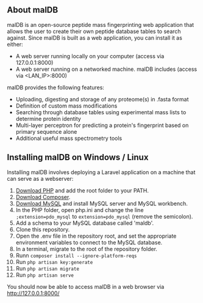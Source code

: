 ## About malDB

malDB is an open-source peptide mass fingerprinting web application that allows the user to create their own peptide database tables to search against. Since malDB is built as a web application, you can install it as either:

- A web server running locally on your computer (access via 127.0.0.1:8000)
- A web server running on a networked machine. malDB includes (access via <LAN_IP>:8000)

malDB provides the following features:

- Uploading, digesting and storage of any proteome(s) in .fasta format
- Definition of custom mass modifications
- Searching through database tables using experimental mass lists to determine protein identity
- Multi-layer perceptron for predicting a protein's fingerprint based on primary sequence alone
- Additional useful mass spectrometry tools

## Installing malDB on Windows / Linux

Installing malDB involves deploying a Laravel application on a machine that can serve as a webserver:

1. [Download PHP](https://www.php.net/downloads.php) and add the root folder to your PATH.
2. [Download Composer](https://getcomposer.org/).
3. [Download MySQL](https://dev.mysql.com/downloads/installer/) and install MySQL server and MySQL workbench.
4. In the PHP folder, open php.ini and change the line `;extension=pdo_mysql` to `extension=pdo_mysql` (remove the semicolon).
5. Add a schema to your MySQL database called 'maldb'.
6. Clone this repository.
7. Open the .env file in the repository root, and set the appropriate environment variables to connect to the MySQL database.
8. In a terminal, migrate to the root of the repository folder.
9. Runn `composer install --ignore-platform-reqs`
9. Run `php artisan key:generate`
10. Run `php artisan migrate`
11. Run `php artisan serve`

You should now be able to access malDB in a web browser via http://127.0.0.1:8000/
